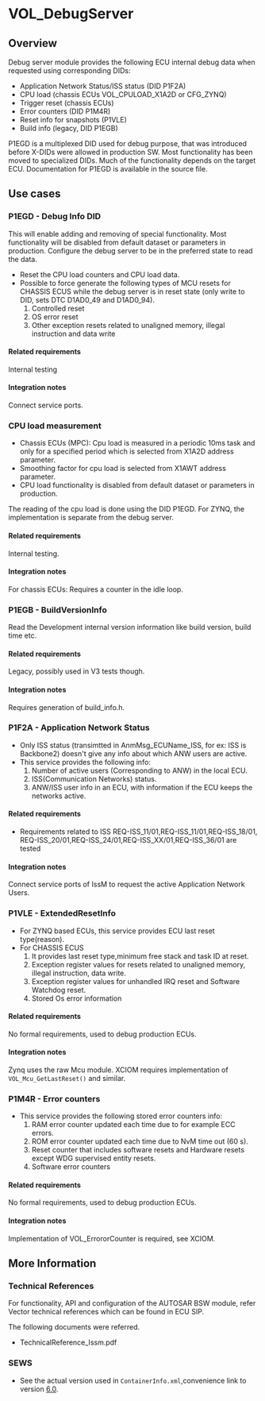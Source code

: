 # VOL_DebugServer

## Overview

Debug server module provides the following ECU internal debug data when
requested using corresponding DIDs:

*   Application Network Status/ISS status (DID P1F2A)
*   CPU load (chassis ECUs VOL_CPULOAD_X1A2D or CFG_ZYNQ)
*   Trigger reset (chassis ECUs)
*   Error counters (DID P1M4R)
*   Reset info for snapshots (P1VLE)
*   Build info (legacy, DID P1EGB)

P1EGD is a multiplexed DID used for debug purpose,
that was introduced before X-DIDs were allowed in production SW.
Most functionality has been moved to specialized DIDs.
Much of the functionality depends on the target ECU.
Documentation for P1EGD is available in the source file.

## Use cases

### P1EGD - Debug Info DID

This will enable adding and removing of special functionality.
Most functionality will be disabled from default dataset or parameters in
production.
Configure the debug server to be in the preferred state to read the data.

*   Reset the CPU load counters and CPU load data.
*   Possible to force generate the following types of MCU resets for CHASSIS
    ECUS while the debug server is in reset state (only write to DID,
    sets DTC D1AD0_49 and D1AD0_94).
    1.  Controlled reset
    2.  OS error reset
    3.  Other exception resets related to unaligned memory,
        illegal instruction and data write

#### Related requirements

Internal testing

#### Integration notes

Connect service ports.

### CPU load measurement

*   Chassis ECUs (MPC): Cpu load is measured in a periodic 10ms task and only for
    a specified period which is selected from X1A2D address parameter.
*   Smoothing factor for cpu load is selected from X1AWT address parameter.
*   CPU load functionality is disabled from default dataset
    or parameters in production.

The reading of the cpu load is done using the DID P1EGD.
For ZYNQ, the implementation is separate from the debug server.

#### Related requirements

Internal testing.

#### Integration notes

For chassis ECUs: Requires a counter in the idle loop.

### P1EGB - BuildVersionInfo

Read the Development internal version information like build version,
build time etc.

#### Related requirements

Legacy, possibly used in V3 tests though.

#### Integration notes

Requires generation of build_info.h.

### P1F2A - Application Network Status

*   Only ISS status (transimtted in AnmMsg_ECUName_ISS, for ex: ISS is Backbone2)
    doesn't give any info about which ANW users are active.
*   This service provides the following info:
    1.  Number of active users (Corresponding to ANW) in the local ECU.
    2.  ISS(Communication Networks) status.
    3.  ANW/ISS user info in an ECU,
        with information if the ECU keeps the networks active.

#### Related requirements

*   Requirements related to ISS REQ-ISS_11/01,REQ-ISS_11/01,REQ-ISS_18/01,
    REQ-ISS_20/01,REQ-ISS_24/01,REQ-ISS_XX/01,REQ-ISS_36/01 are tested

#### Integration notes

Connect service ports of IssM to request the active Application Network Users.

### P1VLE - ExtendedResetInfo

*   For ZYNQ based ECUs, this service provides ECU last reset type(reason).
*   For CHASSIS ECUS
    1.  It provides last reset type,minimum free stack and task ID at reset.
    2.  Exception register values for resets related to unaligned memory,
        illegal instruction, data write.
    3.  Exception register values for unhandled IRQ reset
        and Software Watchdog reset.
    4.  Stored Os error information

#### Related requirements

No formal requirements, used to debug production ECUs.

#### Integration notes

Zynq uses the raw Mcu module.
XCIOM requires implementation of `VOL_Mcu_GetLastReset()` and similar.

### P1M4R - Error counters

*   This service provides the following stored error counters info:
    1.  RAM error counter updated each time due to for example ECC errors.
    2.  ROM error counter updated each time due to NvM time out (60 s).
    3.  Reset counter that includes software resets and Hardware resets
        except WDG supervised entity resets.
    4.  Software error counters

#### Related requirements

No formal requirements, used to debug production ECUs.

#### Integration notes

Implementation of VOL_ErrororCounter is required, see XCIOM.

## More Information

### Technical References

For functionality, API and configuration of the AUTOSAR BSW module, refer
Vector technical references which can be found in ECU SIP.

The following documents were referred.

*   TechnicalReference_Issm.pdf

### SEWS

*   See the actual version used in `ContainerInfo.xml`,convenience link to version
[6.0](https://sews.volvo.net/Sews2/ViewData/ViewContainerData.aspx?ContainerId=26026).
